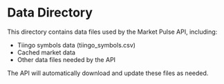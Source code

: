 # Data Directory

This directory contains data files used by the Market Pulse API, including:

- Tiingo symbols data (tiingo_symbols.csv)
- Cached market data
- Other data files needed by the API

The API will automatically download and update these files as needed.